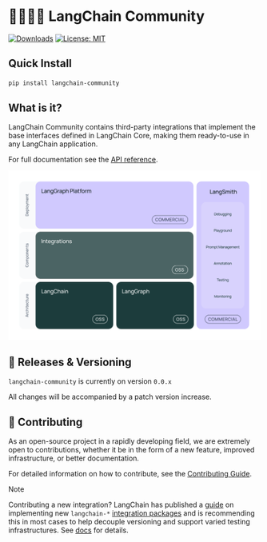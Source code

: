 # 🦜️🧑‍🤝‍🧑 LangChain Community

[![Downloads](https://static.pepy.tech/badge/langchain_community/month)](https://pepy.tech/project/langchain_community)
[![License: MIT](https://img.shields.io/badge/License-MIT-yellow.svg)](https://opensource.org/licenses/MIT)

## Quick Install

```bash
pip install langchain-community
```

## What is it?

LangChain Community contains third-party integrations that implement the base interfaces defined in LangChain Core, making them ready-to-use in any LangChain application.

For full documentation see the [API reference](https://python.langchain.com/api_reference/community/index.html).

![Diagram outlining the hierarchical organization of the LangChain framework, displaying the interconnected parts across multiple layers.](https://raw.githubusercontent.com/langchain-ai/langchain/master/docs/static/svg/langchain_stack_112024.svg "LangChain Framework Overview")

## 📕 Releases & Versioning

`langchain-community` is currently on version `0.0.x`

All changes will be accompanied by a patch version increase.

## 💁 Contributing

As an open-source project in a rapidly developing field, we are extremely open to contributions, whether it be in the form of a new feature, improved infrastructure, or better documentation.

For detailed information on how to contribute, see the [Contributing Guide](https://python.langchain.com/docs/contributing/).

> [!NOTE]
> Contributing a new integration? LangChain has published a
[guide](https://python.langchain.com/docs/contributing/how_to/integrations/) on
implementing new `langchain-*` [integration packages](https://python.langchain.com/docs/concepts/architecture/#integration-packages)
and is recommending this in most cases to help decouple versioning and support
varied testing infrastructures. See [docs](https://python.langchain.com/docs/contributing/how_to/integrations/)
for details.

